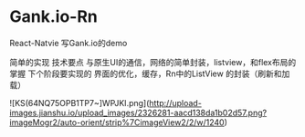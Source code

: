 # Gank.io-Rn
React-Natvie 写Gank.io的demo

简单的实现 技术要点
与原生UI的通信，网络的简单封装，listview，和flex布局的掌握
下个阶段要实现的
界面的优化，缓存，Rn中的ListView 的封装（刷新和加载）



![KS(64NQ75OPB1TP7~]WPJKI.png](http://upload-images.jianshu.io/upload_images/2326281-aacd138da1b02d57.png?imageMogr2/auto-orient/strip%7CimageView2/2/w/1240)
